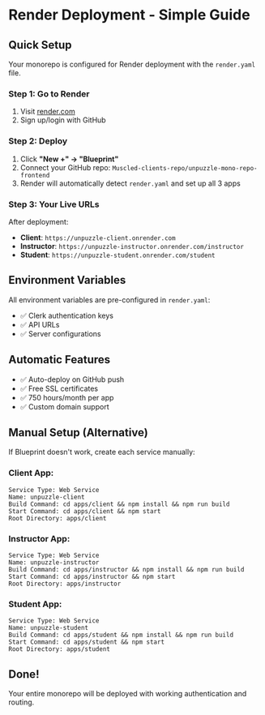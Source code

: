 # Render Deployment - Simple Guide

## Quick Setup

Your monorepo is configured for Render deployment with the `render.yaml` file.

### Step 1: Go to Render
1. Visit [render.com](https://render.com)
2. Sign up/login with GitHub

### Step 2: Deploy
1. Click **"New +" → "Blueprint"**
2. Connect your GitHub repo: `Muscled-clients-repo/unpuzzle-mono-repo-frontend`
3. Render will automatically detect `render.yaml` and set up all 3 apps

### Step 3: Your Live URLs
After deployment:
- **Client**: `https://unpuzzle-client.onrender.com`
- **Instructor**: `https://unpuzzle-instructor.onrender.com/instructor`
- **Student**: `https://unpuzzle-student.onrender.com/student`

## Environment Variables

All environment variables are pre-configured in `render.yaml`:
- ✅ Clerk authentication keys
- ✅ API URLs  
- ✅ Server configurations

## Automatic Features
- ✅ Auto-deploy on GitHub push
- ✅ Free SSL certificates
- ✅ 750 hours/month per app
- ✅ Custom domain support

## Manual Setup (Alternative)

If Blueprint doesn't work, create each service manually:

### Client App:
```
Service Type: Web Service
Name: unpuzzle-client
Build Command: cd apps/client && npm install && npm run build
Start Command: cd apps/client && npm start
Root Directory: apps/client
```

### Instructor App:
```
Service Type: Web Service  
Name: unpuzzle-instructor
Build Command: cd apps/instructor && npm install && npm run build
Start Command: cd apps/instructor && npm start
Root Directory: apps/instructor
```

### Student App:
```
Service Type: Web Service
Name: unpuzzle-student
Build Command: cd apps/student && npm install && npm run build  
Start Command: cd apps/student && npm start
Root Directory: apps/student
```

## Done!
Your entire monorepo will be deployed with working authentication and routing.
